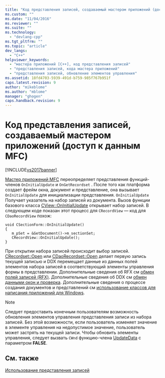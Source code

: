```yaml
---
title: "Код представления записей, создаваемый мастером приложений (доступ к данным MFC) | Microsoft Docs"
ms.custom: ""
ms.date: "11/04/2016"
ms.reviewer: ""
ms.suite: ""
ms.technology: 
  - "devlang-cpp"
ms.tgt_pltfrm: ""
ms.topic: "article"
dev_langs: 
  - "C++"
helpviewer_keywords: 
  - "мастера приложений [C++], код представления записей"
  - "представления записей, кода мастера приложений"
  - "представления записей, обновление элементов управления"
ms.assetid: 18fd4703-5939-491d-b759-985f767b951f
caps.latest.revision: 9
author: "mikeblome"
ms.author: "mblome"
manager: "ghogen"
caps.handback.revision: 9
---
```

# Код представления записей, создаваемый мастером приложений (доступ к данным MFC)
[!INCLUDE[vs2017banner](../assembler/inline/includes/vs2017banner.md)]

[Мастер приложений MFC](../mfc/reference/database-support-mfc-application-wizard.md) переопределяет представления функций\-членов `OnInitialUpdate` и `OnGetRecordset` .  После того как платформа создает фрейм окна, документ и представление, она вызывает `OnInitialUpdate` для инициализации представления.  `OnInitialUpdate` Получает указатель на набор записей из документа.  Вызов функции базового класса [CView::OnInitialUpdate](../Topic/CView::OnInitialUpdate.md) открывает набор записей.  В следующем коде показан этот процесс для `CRecordView` — код для `CDaoRecordView` похож:  
  
```  
void CSectionForm::OnInitialUpdate()  
{  
   m_pSet = &GetDocument()->m_sectionSet;  
   CRecordView::OnInitialUpdate();  
}  
```  
  
 При открытии набора записей происходит выбор записей.  [CRecordset::Open](../Topic/CRecordset::Open.md) или [CDaoRecordset::Open](../Topic/CDaoRecordset::Open.md) делает первую запись текущей записью и DDX перемещает данные из данных полей элементов набора записей в соответствующий элементы управления формы в представлении.  Дополнительные сведения об RFX см [обмен полей записей \(RFX\)](../data/odbc/record-field-exchange-rfx.md).  Дополнительные сведения об DDX см [обмен данными окон и проверка](../mfc/dialog-data-exchange-and-validation.md).  Дополнительные сведения о процессе создания документов и представлений см [использование классов для написания приложений для Windows](../Topic/Using%20the%20Classes%20to%20Write%20Applications%20for%20Windows.md).  
  
> [!NOTE]
>  Следует предоставить конечным пользователям возможность обновления элементов управления представления записи из набора записей.  Без этой возможности, если пользователь изменяет значение в элементе управления на недопустимое значение, пользователь может застрять на текущей записи.  Чтобы обновить элементы управления, следует вызвать `CWnd` функцию\-члена [UpdateData](../Topic/CWnd::UpdateData.md) с параметром **FALSE**.  
  
## См. также  
 [Использование представления записей](../data/using-a-record-view-mfc-data-access.md)